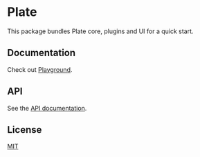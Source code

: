 # Plate

This package bundles Plate core, plugins and UI for a quick start.

## Documentation

Check out [Playground](https://platejs.org/docs/playground).

## API

See the [API documentation](https://plate-api.udecode.io/globals.html). 

## License

[MIT](../../LICENSE)
